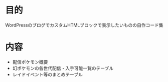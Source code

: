 # 目的
WordPressのブログでカスタムHTMLブロックで表示したいものの自作コード集

# 内容
- 配信ポケモン概要
- 幻ポケモンの各世代配信・入手可能一覧のテーブル
- レイドイベント等のまとめテーブル
